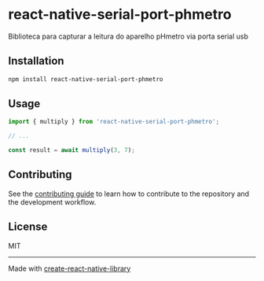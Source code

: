 # react-native-serial-port-phmetro

Biblioteca para capturar a leitura do aparelho pHmetro via porta serial usb

## Installation

```sh
npm install react-native-serial-port-phmetro
```

## Usage


```js
import { multiply } from 'react-native-serial-port-phmetro';

// ...

const result = await multiply(3, 7);
```


## Contributing

See the [contributing guide](CONTRIBUTING.md) to learn how to contribute to the repository and the development workflow.

## License

MIT

---

Made with [create-react-native-library](https://github.com/callstack/react-native-builder-bob)
